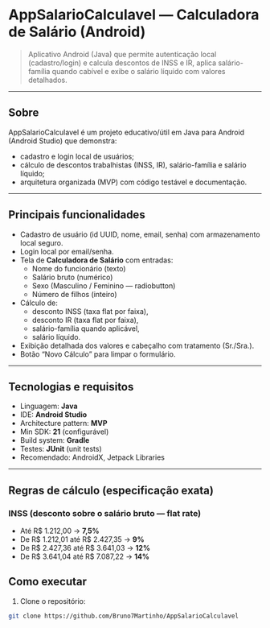 # AppSalarioCalculavel — Calculadora de Salário (Android)

> Aplicativo Android (Java) que permite autenticação local (cadastro/login) e calcula descontos de INSS e IR, aplica salário-família quando cabível e exibe o salário líquido com valores detalhados.

---


## Sobre
AppSalarioCalculavel é um projeto educativo/útil em Java para Android (Android Studio) que demonstra:
- cadastro e login local de usuários;
- cálculo de descontos trabalhistas (INSS, IR), salário-família e salário líquido;
- arquitetura organizada (MVP) com código testável e documentação.

---

## Principais funcionalidades
- Cadastro de usuário (id UUID, nome, email, senha) com armazenamento local seguro.  
- Login local por email/senha.  
- Tela de **Calculadora de Salário** com entradas:
  - Nome do funcionário (texto)
  - Salário bruto (numérico)
  - Sexo (Masculino / Feminino — radiobutton)
  - Número de filhos (inteiro)
- Cálculo de:
  - desconto INSS (taxa flat por faixa),
  - desconto IR (taxa flat por faixa),
  - salário-família quando aplicável,
  - salário líquido.
- Exibição detalhada dos valores e cabeçalho com tratamento (Sr./Sra.).
- Botão “Novo Cálculo” para limpar o formulário.

---

## Tecnologias e requisitos
- Linguagem: **Java**  
- IDE: **Android Studio**  
- Architecture pattern: **MVP**  
- Min SDK: **21** (configurável)  
- Build system: **Gradle**  
- Testes: **JUnit** (unit tests)  
- Recomendado: AndroidX, Jetpack Libraries  

---




## Regras de cálculo (especificação exata)


### INSS (desconto sobre o salário bruto — flat rate)
- Até R$ 1.212,00 → **7,5%**  
- De R$ 1.212,01 até R$ 2.427,35 → **9%**  
- De R$ 2.427,36 até R$ 3.641,03 → **12%**  
- De R$ 3.641,04 até R$ 7.087,22 → **14%**

## Como  executar
1. Clone o repositório:
```bash
git clone https://github.com/Bruno7Martinho/AppSalarioCalculavel

